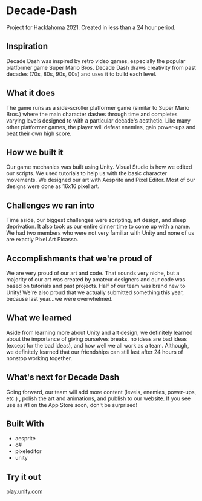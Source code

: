 # Decade-Dash
Project for Hacklahoma 2021. Created in less than a 24 hour period.

## Inspiration
Decade Dash was inspired by retro video games, especially the popular platformer game Super Mario Bros. Decade Dash draws creativity from past decades (70s, 80s, 90s, 00s) and uses it to build each level.

## What it does
The game runs as a side-scroller platformer game (similar to Super Mario Bros.) where the main character dashes through time and completes varying levels designed to with a particular decade's aesthetic. Like many other platformer games, the player will defeat enemies, gain power-ups and beat their own high score.

## How we built it
Our game mechanics was built using Unity. Visual Studio is how we edited our scripts. We used tutorials to help us with the basic character movements. We designed our art with Aesprite and Pixel Editor. Most of our designs were done as 16x16 pixel art.

## Challenges we ran into
Time aside, our biggest challenges were scripting, art design, and sleep deprivation. It also took us our entire dinner time to come up with a name. We had two members who were not very familiar with Unity and none of us are exactly Pixel Art Picasso.

## Accomplishments that we're proud of
We are very proud of our art and code. That sounds very niche, but a majority of our art was created by amateur designers and our code was based on tutorials and past projects. Half of our team was brand new to Unity! We're also proud that we actually submitted something this year, because last year...we were overwhelmed.

## What we learned
Aside from learning more about Unity and art design, we definitely learned about the importance of giving ourselves breaks, no ideas are bad ideas (except for the bad ideas), and how well we all work as a team. Although, we definitely learned that our friendships can still last after 24 hours of nonstop working together.

## What's next for Decade Dash
Going forward, our team will add more content (levels, enemies, power-ups, etc.) , polish the art and animations, and publish to our website. If you see use as #1 on the App Store soon, don't be surprised!

## Built With
* aesprite
* c#
* pixeleditor
* unity

## Try it out
[play.unity.com](https://play.unity.com/mg/other/webgl-build-v2)

